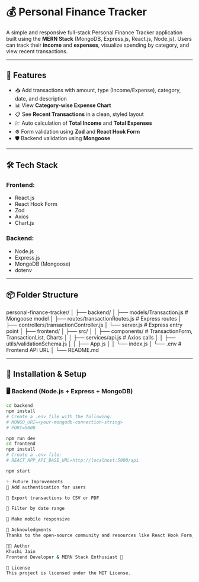 # 💰 Personal Finance Tracker

A simple and responsive full-stack Personal Finance Tracker application built using the **MERN Stack** (MongoDB, Express.js, React.js, Node.js). Users can track their **income** and **expenses**, visualize spending by category, and view recent transactions.

---

## 🚀 Features

- 📥 Add transactions with amount, type (Income/Expense), category, date, and description
- 📊 View **Category-wise Expense Chart**
- 📋 See **Recent Transactions** in a clean, styled layout
- 💹 Auto calculation of **Total Income** and **Total Expenses**
- ⚙️ Form validation using **Zod** and **React Hook Form**
- 🛡️ Backend validation using **Mongoose**

---

## 🛠️ Tech Stack

### Frontend:
- React.js
- React Hook Form
- Zod
- Axios
- Chart.js

### Backend:
- Node.js
- Express.js
- MongoDB (Mongoose)
- dotenv

---

## 📦 Folder Structure

personal-finance-tracker/
│
├── backend/
│ ├── models/Transaction.js # Mongoose model
│ ├── routes/transactionRoutes.js # Express routes
│ ├── controllers/transactionController.js
│ └── server.js # Express entry point
│
├── frontend/
│ ├── src/
│ │ ├── components/ # TransactionForm, TransactionList, Charts
│ │ ├── services/api.js # Axios calls
│ │ ├── utils/validationSchema.js
│ │ ├── App.js
│ │ └── index.js
│ └── .env # Frontend API URL
│
└── README.md

---

## 🔧 Installation & Setup

### 🖥️ Backend (Node.js + Express + MongoDB)
```bash
cd backend
npm install
# Create a .env file with the following:
# MONGO_URI=<your-mongodb-connection-string>
# PORT=5000

npm run dev
cd frontend
npm install
# Create a .env file:
# REACT_APP_API_BASE_URL=http://localhost:5000/api

npm start

✨ Future Improvements
🧠 Add authentication for users

📁 Export transactions to CSV or PDF

📅 Filter by date range

📱 Make mobile responsive

🙌 Acknowledgments
Thanks to the open-source community and resources like React Hook Form, Chart.js, and MongoDB.

🧑‍💻 Author
Khushi Jain
Frontend Developer & MERN Stack Enthusiast 🌟

📃 License
This project is licensed under the MIT License.
